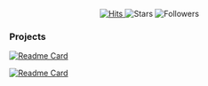 <p align="center">
  <a href="https://hits.seeyoufarm.com">
    <img alt="Hits" src="https://hits.seeyoufarm.com/api/count/incr/badge.svg?url=https%3A%2F%2Fgithub.com%2Fcreaiter&count_bg=%230E6FC0&title_bg=%23555555&icon=&icon_color=%23E7E7E7&title=hits&edge_flat=false">
  </a>
  
  <img alt="Stars" src="https://img.shields.io/github/stars/creaiter?affiliations=COLLABORATOR&style=flat&color=0E6FC0">
  
  <img alt="Followers" src="https://img.shields.io/github/followers/creaiter?style=flat&color=0E6FC0">
</p>

<!--
![Creaiter's GitHub stats](https://github-readme-stats.vercel.app/api?username=creaiter&theme=vue&show_icons=true&count_private=true)
-->

### Projects

[![Readme Card](https://github-readme-stats.vercel.app/api/pin/?username=creaiter&repo=Linear-Quantization&show_owner=false&title_color=55BC88)](https://github.com/creaiter/Linear-Quantization)

[![Readme Card](https://github-readme-stats.vercel.app/api/pin/?username=creaiter&repo=Linear-Quantization&show_owner=false&theme=vue)](https://github.com/creaiter/Linear-Quantization)


<!--
**creaiter/creaiter** is a ✨ _special_ ✨ repository because its `README.md` (this file) appears on your GitHub profile.

Here are some ideas to get you started:

- 🔭 I’m currently working on ...
- 🌱 I’m currently learning ...
- 👯 I’m looking to collaborate on ...
- 🤔 I’m looking for help with ...
- 💬 Ask me about ...
- 📫 How to reach me: ...
- 😄 Pronouns: ...
- ⚡ Fun fact: ...
-->
